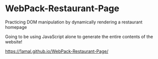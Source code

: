 # WebPack-Restaurant-Page
Practicing DOM manipulation by dynamically rendering a restaurant homepage

Going to be using JavaScript alone to generate the entire contents of the website!

https://1amal.github.io/WebPack-Restaurant-Page/

